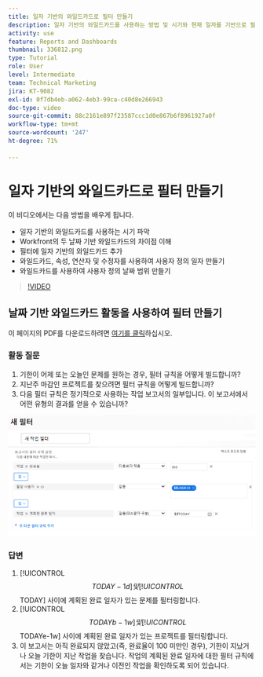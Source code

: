 ```yaml
---
title: 일자 기반의 와일드카드로 필터 만들기
description: 일자 기반의 와일드카드를 사용하는 방법 및 시기와 현재 일자를 기반으로 필터를 작성하는 방법을 알아봅니다.
activity: use
feature: Reports and Dashboards
thumbnail: 336812.png
type: Tutorial
role: User
level: Intermediate
team: Technical Marketing
jira: KT-9082
exl-id: 0f7db4eb-a062-4eb3-99ca-c40d8e266943
doc-type: video
source-git-commit: 88c2161e897f23587ccc1d0e867b6f8961927a0f
workflow-type: tm+mt
source-wordcount: '247'
ht-degree: 71%

---
```


# 일자 기반의 와일드카드로 필터 만들기

이 비디오에서는 다음 방법을 배우게 됩니다.

* 일자 기반의 와일드카드를 사용하는 시기 파악
* Workfront의 두 날짜 기반 와일드카드의 차이점 이해
* 필터에 일자 기반의 와일드카드 추가
* 와일드카드, 속성, 연산자 및 수정자를 사용하여 사용자 정의 일자 만들기
* 와일드카드를 사용하여 사용자 정의 날짜 범위 만들기

>[!VIDEO](https://video.tv.adobe.com/v/336812/?quality=12&learn=on)


## 날짜 기반 와일드카드 활동을 사용하여 필터 만들기

이 페이지의 PDF를 다운로드하려면 [여기를 클릭](/help/assets/create-filters-with-date-based-wildcards-activities.pdf)하십시오.

### 활동 질문

1. 기한이 어제 또는 오늘인 문제를 원하는 경우, 필터 규칙을 어떻게 빌드합니까?
1. 지난주 마감인 프로젝트를 찾으려면 필터 규칙을 어떻게 빌드합니까?
1. 다음 필터 규칙은 정기적으로 사용하는 작업 보고서의 일부입니다. 이 보고서에서 어떤 유형의 결과를 얻을 수 있습니까?

![일자 기반의 와일드카드로 작업 필터를 만드는 화면 이미지](assets/date-wildcard-answer-1.png)

### 답변

1. [!UICONTROL $$TODAY-1d] 및 [!UICONTROL $$TODAY] 사이에 계획된 완료 일자가 있는 문제를 필터링합니다.
1. [!UICONTROL $$TODAYb-1w] 및 [!UICONTROL $$TODAYe-1w] 사이에 계획된 완료 일자가 있는 프로젝트를 필터링합니다.
1. 이 보고서는 아직 완료되지 않았고(즉, 완료율이 100 미만인 경우), 기한이 지났거나 오늘 기한이 지난 작업을 찾습니다. 작업의 계획된 완료 일자에 대한 필터 규칙에서는 기한이 오늘 일자와 같거나 이전인 작업을 확인하도록 되어 있습니다.

